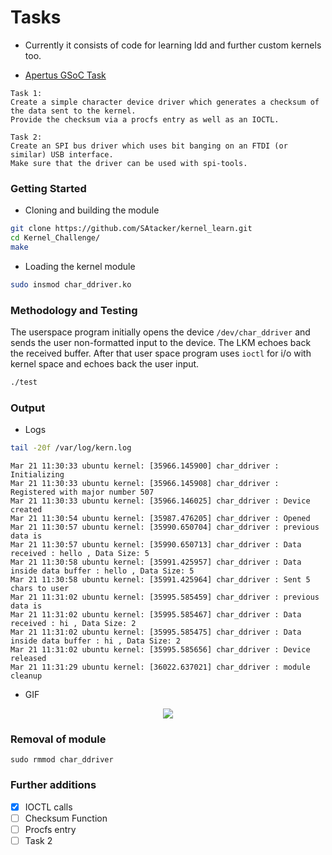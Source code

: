 # Tasks

* Currently it consists of code for learning ldd and further custom kernels too.

- [Apertus GSoC Task](https://lab.apertus.org/T884)

```
Task 1:
Create a simple character device driver which generates a checksum of the data sent to the kernel.
Provide the checksum via a procfs entry as well as an IOCTL.

Task 2:
Create an SPI bus driver which uses bit banging on an FTDI (or similar) USB interface.
Make sure that the driver can be used with spi-tools.
```

### Getting Started

* Cloning and building the module

```sh
git clone https://github.com/SAtacker/kernel_learn.git
cd Kernel_Challenge/
make
```

* Loading the kernel module

```sh
sudo insmod char_ddriver.ko
```

### Methodology and Testing

The userspace program initially opens the device `/dev/char_ddriver` and sends the user non-formatted input to the device. The LKM echoes back the received buffer. After that user space program uses `ioctl` for i/o with kernel space and echoes back the user input.

```sh
./test
```

### Output

- Logs

```sh
tail -20f /var/log/kern.log
```

```
Mar 21 11:30:33 ubuntu kernel: [35966.145900] char_ddriver : Initializing 
Mar 21 11:30:33 ubuntu kernel: [35966.145908] char_ddriver : Registered with major number 507
Mar 21 11:30:33 ubuntu kernel: [35966.146025] char_ddriver : Device created 
Mar 21 11:30:54 ubuntu kernel: [35987.476205] char_ddriver : Opened
Mar 21 11:30:57 ubuntu kernel: [35990.650704] char_ddriver : previous data is 
Mar 21 11:30:57 ubuntu kernel: [35990.650713] char_ddriver : Data received : hello , Data Size: 5
Mar 21 11:30:58 ubuntu kernel: [35991.425957] char_ddriver : Data inside data buffer : hello , Data Size: 5
Mar 21 11:30:58 ubuntu kernel: [35991.425964] char_ddriver : Sent 5 chars to user
Mar 21 11:31:02 ubuntu kernel: [35995.585459] char_ddriver : previous data is 
Mar 21 11:31:02 ubuntu kernel: [35995.585467] char_ddriver : Data received : hi , Data Size: 2
Mar 21 11:31:02 ubuntu kernel: [35995.585475] char_ddriver : Data inside data buffer : hi , Data Size: 2
Mar 21 11:31:02 ubuntu kernel: [35995.585656] char_ddriver : Device released
Mar 21 11:31:29 ubuntu kernel: [36022.637021] char_ddriver : module cleanup
```

- GIF

<html>
    <p align="center">
        <a href="#">
            <img src="./assets/render1616306510649.gif">
        </a>
    </p>
</html>

### Removal of module

```
sudo rmmod char_ddriver
```

### Further additions

- [x] IOCTL calls 
- [ ] Checksum Function
- [ ] Procfs entry
- [ ] Task 2